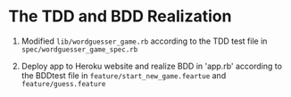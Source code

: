 # The TDD and BDD Realization

1. Modified `lib/wordguesser_game.rb` according to the TDD test file in `spec/wordguesser_game_spec.rb`

2. Deploy app to Heroku website and realize BDD in 'app.rb' according to the BDDtest file in `feature/start_new_game.feartue` and `feature/guess.feature`  
